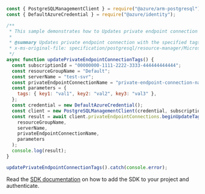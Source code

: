 ```javascript
const { PostgreSQLManagementClient } = require("@azure/arm-postgresql");
const { DefaultAzureCredential } = require("@azure/identity");

/**
 * This sample demonstrates how to Updates private endpoint connection with the specified tags.
 *
 * @summary Updates private endpoint connection with the specified tags.
 * x-ms-original-file: specification/postgresql/resource-manager/Microsoft.DBforPostgreSQL/stable/2018-06-01/examples/PrivateEndpointConnectionUpdateTags.json
 */
async function updatePrivateEndpointConnectionTags() {
  const subscriptionId = "00000000-1111-2222-3333-444444444444";
  const resourceGroupName = "Default";
  const serverName = "test-svr";
  const privateEndpointConnectionName = "private-endpoint-connection-name";
  const parameters = {
    tags: { key1: "val1", key2: "val2", key3: "val3" },
  };
  const credential = new DefaultAzureCredential();
  const client = new PostgreSQLManagementClient(credential, subscriptionId);
  const result = await client.privateEndpointConnections.beginUpdateTagsAndWait(
    resourceGroupName,
    serverName,
    privateEndpointConnectionName,
    parameters
  );
  console.log(result);
}

updatePrivateEndpointConnectionTags().catch(console.error);
```

Read the [SDK documentation](https://github.com/Azure/azure-sdk-for-js/blob/%40azure%2Farm-postgresql_6.0.1/sdk/postgresql/arm-postgresql/README.md) on how to add the SDK to your project and authenticate.
